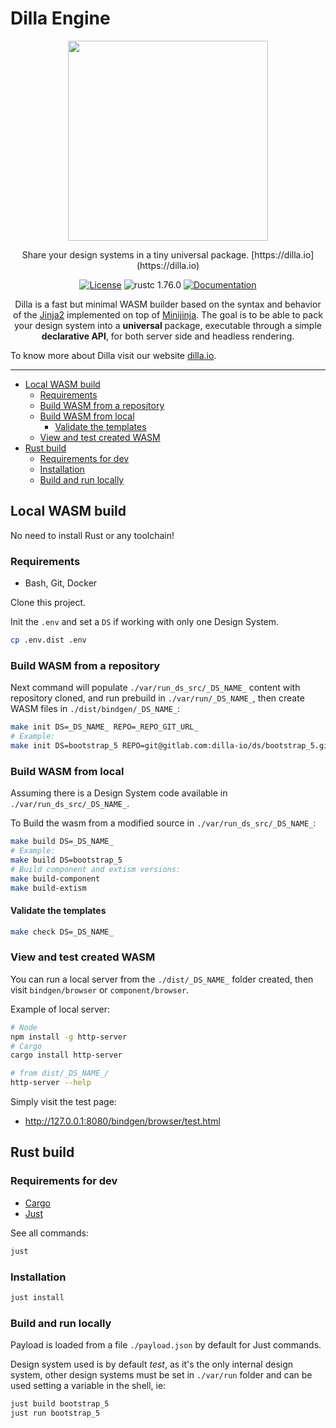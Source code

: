 # Dilla Engine

<div align="center">
  <img src="https://data.dilla.io/dilla.png" alt="" width=320>
  <p>Share your design systems in a tiny universal package. [https://dilla.io](https://dilla.io)</p>

[![License](https://img.shields.io/badge/License%20-%20GPLv3%20-%20orange
)](https://gitlab.com/dilla-io/engine/-/tree/master/LICENSE.md)
![rustc 1.76.0](https://img.shields.io/badge/rust-1.76%2B-orange.svg)
[![Documentation](https://img.shields.io/badge/Documentation%20-%20%233fb5e0
)](https://doc.dilla.io/renderer/index.html)

Dilla is a fast but minimal WASM builder based on the syntax and behavior
of the [Jinja2](https://jinja.palletsprojects.com/) implemented on top of
[Minijinja](https://docs.rs/minijinja/latest/minijinja). The goal is to
be able to pack your design system into a <strong>universal</strong>
package, executable through a simple <strong>declarative API</strong>, for
both server side and headless rendering.
</div>

To know more about Dilla visit our website [dilla.io](https://dilla.io).

---

- [Local WASM build](#local-wasm-build)
  - [Requirements](#requirements)
  - [Build WASM from a repository](#build-wasm-from-a-repository)
  - [Build WASM from local](#build-wasm-from-local)
    - [Validate the templates](#validate-the-templates)
  - [View and test created WASM](#view-and-test-created-wasm)
- [Rust build](#rust-build)
  - [Requirements for dev](#requirements-for-dev)
  - [Installation](#installation)
  - [Build and run locally](#build-and-run-locally)

## Local WASM build

No need to install Rust or any toolchain!

### Requirements

- Bash, Git, Docker

Clone this project.

Init the `.env` and set a `DS` if working with only one Design System.

```bash
cp .env.dist .env
```

### Build WASM from a repository

Next command will populate `./var/run_ds_src/_DS_NAME_` content with repository cloned, and run prebuild in `./var/run/_DS_NAME_`, then create WASM files in `./dist/bindgen/_DS_NAME_`:

```bash
make init DS=_DS_NAME_ REPO=_REPO_GIT_URL_
# Example:
make init DS=bootstrap_5 REPO=git@gitlab.com:dilla-io/ds/bootstrap_5.git
```

### Build WASM from local

Assuming there is a Design System code available in `./var/run_ds_src/_DS_NAME_`.

To Build the wasm from a modified source in `./var/run_ds_src/_DS_NAME_`:

```bash
make build DS=_DS_NAME_
# Example:
make build DS=bootstrap_5
# Build component and extism versions:
make build-component
make build-extism
```

#### Validate the templates

```bash
make check DS=_DS_NAME_
```

### View and test created WASM

You can run a local server from the `./dist/_DS_NAME_` folder created, then visit `bindgen/browser` or `component/browser`.

Example of local server:

```bash
# Node
npm install -g http-server
# Cargo
cargo install http-server
```

```bash
# from dist/_DS_NAME_/
http-server --help
```

Simply visit the test page:

- http://127.0.0.1:8080/bindgen/browser/test.html

## Rust build

### Requirements for dev

- [Cargo](https://doc.rust-lang.org/cargo/getting-started/installation.html)
- [Just](https://github.com/casey/just?tab=readme-ov-file#installation)

See all commands:

```bash
just
```

### Installation

```bash
just install
```

### Build and run locally

Payload is loaded from a file `./payload.json` by default for Just commands.

Design system used is by default _test_, as it's the only internal design system,
other design systems must be set in `./var/run` folder and can be used setting a variable in the shell, ie:

```bash
just build bootstrap_5
just run bootstrap_5
```
